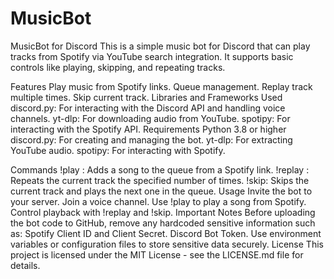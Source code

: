 # MusicBot

 MusicBot for Discord
 This is a simple music bot for Discord that can play tracks from Spotify via YouTube search integration. It supports basic controls like playing, skipping, and repeating tracks.

Features
Play music from Spotify links.
Queue management.
Replay track multiple times.
Skip current track.
Libraries and Frameworks Used
discord.py: For interacting with the Discord API and handling voice channels.
yt-dlp: For downloading audio from YouTube.
spotipy: For interacting with the Spotify API.
Requirements
Python 3.8 or higher
discord.py: For creating and managing the bot.
yt-dlp: For extracting YouTube audio.
spotipy: For interacting with Spotify.

Commands
!play <spotify link>: Adds a song to the queue from a Spotify link.
!replay <times>: Repeats the current track the specified number of times.
!skip: Skips the current track and plays the next one in the queue.
Usage
Invite the bot to your server.
Join a voice channel.
Use !play <spotify link> to play a song from Spotify.
Control playback with !replay <times> and !skip.
Important Notes
Before uploading the bot code to GitHub, remove any hardcoded sensitive information such as:
Spotify Client ID and Client Secret.
Discord Bot Token.
Use environment variables or configuration files to store sensitive data securely.
License
This project is licensed under the MIT License - see the LICENSE.md file for details.